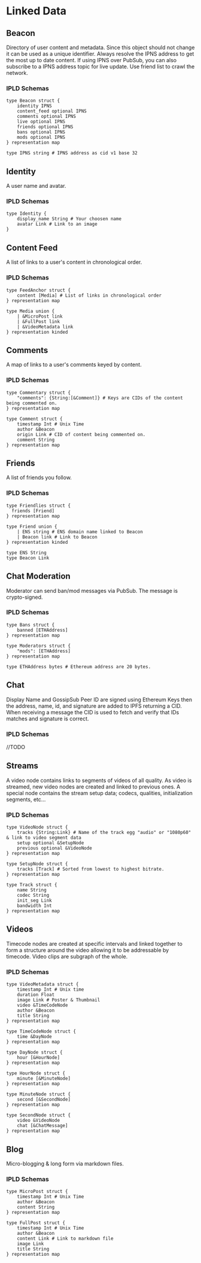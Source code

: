 # Linked Data

## Beacon

Directory of user content and metadata.
Since this object should not change it can be used as a unique identifier.
Always resolve the IPNS address to get the most up to date content.
If using IPNS over PubSub, you can also subscribe to a IPNS address topic for live update.
Use friend list to crawl the network.

### IPLD Schemas
```
type Beacon struct {
    identity IPNS
    content_feed optional IPNS
    comments optional IPNS
    live optional IPNS
    friends optional IPNS
    bans optional IPNS
    mods optional IPNS
} representation map

type IPNS string # IPNS address as cid v1 base 32
```
## Identity

A user name and avatar.

### IPLD Schemas
```
type Identity {
    display_name String # Your choosen name
    avatar Link # Link to an image
}
```

## Content Feed

A list of links to a user's content in chronological order.

### IPLD Schemas
```
type FeedAnchor struct {
    content [Media] # List of links in chronological order
} representation map

type Media union {
    | &MicroPost link
    | &FullPost link
    | &VideoMetadata link
} representation kinded
```
## Comments

A map of links to a user's comments keyed by content.

### IPLD Schemas
```
type Commentary struct {
    "comments": {String:[&Comment]} # Keys are CIDs of the content being commented on.
} representation map

type Comment struct {
    timestamp Int # Unix Time
    author &Beacon
    origin Link # CID of content being commented on.
    comment String
} representation map
```
## Friends

A list of friends you follow.

### IPLD Schemas
```
type Friendlies struct {
  friends [Friend] 
} representation map

type Friend union {
    | ENS string # ENS domain name linked to Beacon
    | Beacon link # Link to Beacon
} representation kinded

type ENS String
type Beacon Link
```
## Chat Moderation

Moderator can send ban/mod messages via PubSub.
The message is crypto-signed.

### IPLD Schemas
```
type Bans struct {
    banned [ETHAddress]
} representation map

type Moderators struct {
    "mods": [ETHAddress]
} representation map

type ETHAddress bytes # Ethereum address are 20 bytes.
```
## Chat
Display Name and GossipSub Peer ID are signed using Ethereum Keys then the address, name, id, and signature are added to IPFS returning a CID.
When receiving a message the CID is used to fetch and verify that IDs matches and signature is correct.

### IPLD Schemas
//TODO

## Streams
A video node contains links to segments of videos of all quality. As video is streamed, new video nodes are created and linked to previous ones.
A special node contains the stream setup data; codecs, qualities, initialization segments, etc...

### IPLD Schemas
```
type VideoNode struct {
    tracks {String:Link} # Name of the track egg "audio" or "1080p60" & link to video segment data
    setup optional &SetupNode
    previous optional &VideoNode
} representation map

type SetupNode struct {
    tracks [Track] # Sorted from lowest to highest bitrate.
} representation map

type Track struct {
    name String
    codec String
    init_seg Link
    bandwidth Int
} representation map
```

## Videos
Timecode nodes are created at specific intervals and linked together to form a structure around the video allowing it to be addressable by timecode.
Video clips are subgraph of the whole.

### IPLD Schemas
```
type VideoMetadata struct {
    timestamp Int # Unix time
    duration Float
    image Link # Poster & Thumbnail
    video &TimeCodeNode
    author &Beacon
    title String
} representation map

type TimeCodeNode struct {
    time &DayNode
} representation map

type DayNode struct {
    hour [&HourNode]
} representation map

type HourNode struct {
    minute [&MinuteNode]
} representation map

type MinuteNode struct {
    second [&SecondNode]
} representation map

type SecondNode struct {
    video &VideoNode
    chat [&ChatMessage]
} representation map
```
## Blog
Micro-blogging & long form via markdown files.

### IPLD Schemas
```
type MicroPost struct {
    timestamp Int # Unix Time
    author &Beacon
    content String
} representation map

type FullPost struct {
    timestamp Int # Unix Time
    author &Beacon
    content Link # Link to markdown file
    image Link
    title String
} representation map
```
